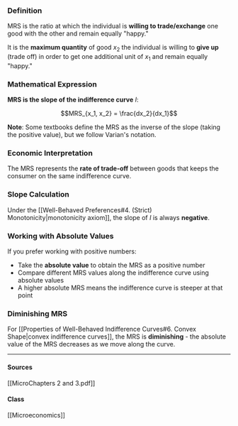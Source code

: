 ### Definition
MRS is the ratio at which the individual is **willing to trade/exchange** one good with the other and remain equally "happy."

It is the **maximum quantity** of good $x_2$ the individual is willing to **give up** (trade off) in order to get one additional unit of $x_1$ and remain equally "happy."

### Mathematical Expression
**MRS is the slope of the indifference curve** $I$:

$$MRS_{x_1, x_2} = \frac{dx_2}{dx_1}$$

**Note**: Some textbooks define the MRS as the inverse of the slope (taking the positive value), but we follow Varian's notation.

### Economic Interpretation
The MRS represents the **rate of trade-off** between goods that keeps the consumer on the same indifference curve.

### Slope Calculation
Under the [[Well-Behaved Preferences#4. (Strict) Monotonicity|monotonicity axiom]], the slope of $I$ is always **negative**.

### Working with Absolute Values
If you prefer working with positive numbers:
- Take the **absolute value** to obtain the MRS as a positive number
- Compare different MRS values along the indifference curve using absolute values
- A higher absolute MRS means the indifference curve is steeper at that point

### Diminishing MRS
For [[Properties of Well-Behaved Indifference Curves#6. Convex Shape|convex indifference curves]], the MRS is **diminishing** - the absolute value of the MRS decreases as we move along the curve.

---
#### Sources
[[MicroChapters 2 and 3.pdf]]
#### Class
[[Microeconomics]]